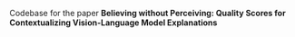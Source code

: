 Codebase for the paper **Believing without Perceiving: Quality Scores for Contextualizing Vision-Language Model Explanations**
